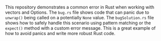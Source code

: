 This repository demonstrates a common error in Rust when working with vectors and Options. The `bug.rs` file shows code that can panic due to `unwrap()` being called on a potentially `None` value. The `bugSolution.rs` file shows how to safely handle this scenario using pattern matching or the `expect()` method with a custom error message.  This is a great example of how to avoid panics and write more robust Rust code.